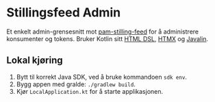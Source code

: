 # Stillingsfeed Admin

Et enkelt admin-grensesnitt mot [pam-stilling-feed](https://github.com/navikt/pam-stilling-feed) for å administrere konsumenter og tokens.
Bruker Kotlin sitt [HTML DSL](https://github.com/Kotlin/kotlinx.html), [HTMX](https://htmx.org/) og [Javalin](https://javalin.io/).

## Lokal kjøring

1. Bytt til korrekt Java SDK, ved å bruke kommandoen `sdk env`.
1. Bygg appen med gralde: `./gradlew build`.
1. Kjør `LocalApplication.kt` for å starte applikasjonen.
